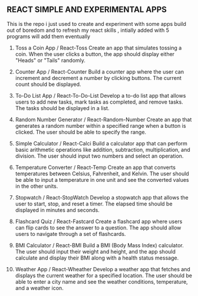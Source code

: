 ## REACT SIMPLE AND EXPERIMENTAL APPS

This is the repo i just used to create and experiment with some apps build out of boredom and to refresh my react skills , intially added with 5 programs will add them eventually

1. Toss a Coin App / React-Toss
   Create an app that simulates tossing a coin. When the user clicks a button, the app should display either "Heads" or "Tails" randomly.

2. Counter App / React-Counter
   Build a counter app where the user can increment and decrement a number by clicking buttons. The current count should be displayed.

3. To-Do List App / React-To-Do-List
   Develop a to-do list app that allows users to add new tasks, mark tasks as completed, and remove tasks. The tasks should be displayed in a list.

4. Random Number Generator / React-Random-Number
   Create an app that generates a random number within a specified range when a button is clicked. The user should be able to specify the range.

5. Simple Calculator / React-Calci
   Build a calculator app that can perform basic arithmetic operations like addition, subtraction, multiplication, and division. The user should input two numbers and select an operation.

6. Temperature Converter / React-Temp
   Create an app that converts temperatures between Celsius, Fahrenheit, and Kelvin. The user should be able to input a temperature in one unit and see the converted values in the other units.

7. Stopwatch / React-StopWatch
   Develop a stopwatch app that allows the user to start, stop, and reset a timer. The elapsed time should be displayed in minutes and seconds.

8. Flashcard Quiz / React-Fastcard
   Create a flashcard app where users can flip cards to see the answer to a question. The app should allow users to navigate through a set of flashcards.

9. BMI Calculator / React-BMI
   Build a BMI (Body Mass Index) calculator. The user should input their weight and height, and the app should calculate and display their BMI along with a health status message.

10. Weather App / React-Wheather
    Develop a weather app that fetches and displays the current weather for a specified location. The user should be able to enter a city name and see the weather conditions, temperature, and a weather icon.
